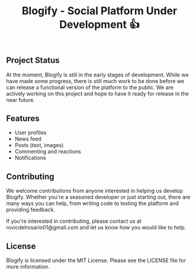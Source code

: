 <!DOCTYPE html>
<html>
<head>
	
<body>
	<header>
		<h1>Blogify - Social Platform Under Development 👍</h1>
	</header>
	<main>
		<section>
			<h2>Project Status </h2>
			<p>At the moment, Blogify is still in the early stages of development. While we have made some progress, there is still much work to be done before we can release a functional version of the platform to the public. We are actively working on this project and hope to have it ready for release in the near future.</p>
		</section>
		<section>
			<h2>Features</h2>
			<ul>
				<li>User profiles</li>
				<li>News feed</li>
				<li>Posts (text, images)</li>
				<li>Commenting and reactions</li>
				<li>Notifications</li>
			</ul>
		</section>
		<section>
			<h2>Contributing</h2>
			<p>We welcome contributions from anyone interested in helping us develop Blogify. Whether you're a seasoned developer or just starting out, there are many ways you can help, from writing code to testing the platform and providing feedback.</p>
			<p>If you're interested in contributing, please contact us at rovicdelrosario01@gmail.com and let us know how you would like to help. </p>
		</section>
		<section>
			<h2>License</h2>
			<p>Blogify is licensed under the MIT License. Please see the LICENSE file for more information.</p>
		</section>
	</main>
</body>
</html>
